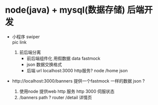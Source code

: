 # node(java) + mysql(数据存储)  后端开发

- 小程序  swiper  
    pic   link
    1. 前后端分离
        - 前后端组件化  用假数据
            data    fastmock
        - json  数据交换格式
        - 后端
            url   localhost:3000  http服务? node
            /home   json

- http://localhost:3000/banners 提供一个fastmock 一样的数据 json ?
  1. 使用node 提供web http  服务
      http 
      3000 伺服状态
  2. /banners path    ?   router
      /detail 详情页
